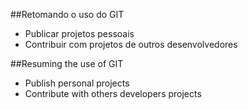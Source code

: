 ##Retomando o uso do GIT

- Publicar projetos pessoais
- Contribuir com projetos de outros desenvolvedores 

##Resuming the use of GIT

- Publish personal projects
- Contribute with others developers projects